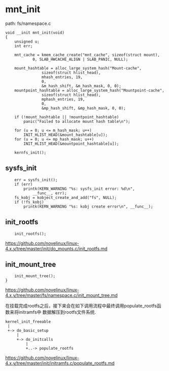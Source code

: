 mnt_init
========================================

path: fs/namespace.c
```
void __init mnt_init(void)
{
    unsigned u;
    int err;

    mnt_cache = kmem_cache_create("mnt_cache", sizeof(struct mount),
            0, SLAB_HWCACHE_ALIGN | SLAB_PANIC, NULL);

    mount_hashtable = alloc_large_system_hash("Mount-cache",
                sizeof(struct hlist_head),
                mhash_entries, 19,
                0,
                &m_hash_shift, &m_hash_mask, 0, 0);
    mountpoint_hashtable = alloc_large_system_hash("Mountpoint-cache",
                sizeof(struct hlist_head),
                mphash_entries, 19,
                0,
                &mp_hash_shift, &mp_hash_mask, 0, 0);

    if (!mount_hashtable || !mountpoint_hashtable)
        panic("Failed to allocate mount hash table\n");

    for (u = 0; u <= m_hash_mask; u++)
        INIT_HLIST_HEAD(&mount_hashtable[u]);
    for (u = 0; u <= mp_hash_mask; u++)
        INIT_HLIST_HEAD(&mountpoint_hashtable[u]);

    kernfs_init();
```

sysfs_init
----------------------------------------

```
    err = sysfs_init();
    if (err)
        printk(KERN_WARNING "%s: sysfs_init error: %d\n",
            __func__, err);
    fs_kobj = kobject_create_and_add("fs", NULL);
    if (!fs_kobj)
        printk(KERN_WARNING "%s: kobj create error\n", __func__);
```

init_rootfs
----------------------------------------

```
    init_rootfs();
```

https://github.com/novelinux/linux-4.x.y/tree/master/init/do_mounts.c/init_rootfs.md

init_mount_tree
----------------------------------------

```
    init_mount_tree();
}
```

https://github.com/novelinux/linux-4.x.y/tree/master/fs/namespace.c/init_mount_tree.md

在挂载完成rootfs之后，接下来会在如下调用流程中最终调用populate_rootfs函数来将initramfs中
数据解压到rootfs文件系统.

```
kernel_init_freeable
 |
 +-> do_basic_setup
     |
     +-> do_initcalls
         |
         +..-> populate_rootfs
```

https://github.com/novelinux/linux-4.x.y/tree/master/init/initramfs.c/populate_rootfs.md
